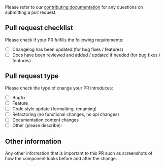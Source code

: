 Please refer to our [contributing documentation](../../CONTRIBUTING.md) for any questions on submitting a pull request.

## Pull request checklist

Please check if your PR fulfills the following requirements:
- [ ] Changelog has been updated (for bug fixes / features)
- [ ] Docs have been reviewed and added / updated if needed (for bug fixes / features)

## Pull request type

Please check the type of change your PR introduces:
- [ ] Bugfix
- [ ] Feature
- [ ] Code style update (formatting, renaming)
- [ ] Refactoring (no functional changes, no api changes)
- [ ] Documentation content changes
- [ ] Other (please describe):

## Other information

Any other information that is important to this PR such as screenshots of how the component looks before and after the change.
